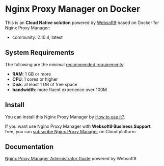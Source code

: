 # Nginx Proxy Manager on Docker  

This is an **Cloud Native solution** powered by [Websoft9](https://www.websoft9.com) based on Docker for Nginx Proxy Manager:

 - community:  2.10.4, latest


## System Requirements

The following are the minimal [recommended requirements](https://hub.docker.com/r/jc21/nginx-proxy-manager/):

* **RAM**: 1 GB or more
* **CPU**: 1 cores or higher
* **Disk**: at least 1 GB of free space
* **bandwidth**: more fluent experience over 100M  

## Install

You can install this Nginx Proxy Manager by [How to use it?](https://github.com/Websoft9/docker-library#how-to-use-it).   

If you want use Nginx Proxy Manager with **Websoft9 Business Support** free, you can [subscribe Nginx Proxy Manager](https://www.websoft9.com/apps) on Cloud platform

## Documentation

[Nginx Proxy Manager Administrator Guide](https://support.websoft9.com/docs/nginxmanager) powered by Websoft9